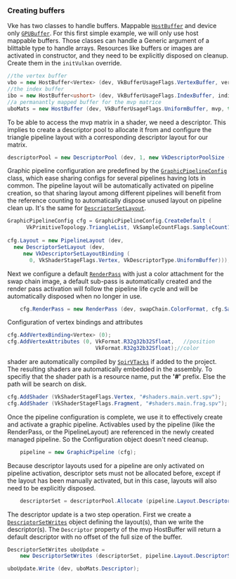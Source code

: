 ### Creating buffers

Vke has two classes to handle buffers. Mappable [`HostBuffer`](../../wiki/api/HostBuffer) and device only [`GPUBuffer`](../../wiki/api/GPUBuffer). 
For this first simple example, we will only use host mappable buffers. Those classes can handle a Generic argument of a blittable type to handle arrays. Resources like buffers or images are activated in constructor, and they need to be explicitly disposed on cleanup. Create them in the `initVulkan` override.

```csharp
//the vertex buffer
vbo = new HostBuffer<Vertex> (dev, VkBufferUsageFlags.VertexBuffer, vertices);
//the index buffer
ibo = new HostBuffer<ushort> (dev, VkBufferUsageFlags.IndexBuffer, indices);	
//a permanantly mapped buffer for the mvp matrice
uboMats = new HostBuffer (dev, VkBufferUsageFlags.UniformBuffer, mvp, true);
```

To be able to access the mvp matrix in a shader, we need a descriptor. This implies to create a descriptor  pool to allocate it from and configure the triangle pipeline layout with a corresponding descriptor layout for our matrix.
```csharp
descriptorPool = new DescriptorPool (dev, 1, new VkDescriptorPoolSize (VkDescriptorType.UniformBuffer));
```
Graphic pipeline configuration are predefined by the [`GraphicPipelineConfig`](../../wiki/api/GraphicPipelineConfig) class, which ease sharing configs for several pipelines having lots in common. The pipeline layout will be automatically activated on pipeline creation, so that sharing layout among different pipelines will benefit from the reference counting to automatically dispose unused layout on pipeline clean up. It's the same for [`DescriptorSetLayout`](../../wiki/api/DescriptorSetLayout).
```csharp
GraphicPipelineConfig cfg = GraphicPipelineConfig.CreateDefault (
      VkPrimitiveTopology.TriangleList, VkSampleCountFlags.SampleCount1, false);
      
cfg.Layout = new PipelineLayout (dev,
  new DescriptorSetLayout (dev,
     new VkDescriptorSetLayoutBinding (
       0, VkShaderStageFlags.Vertex, VkDescriptorType.UniformBuffer)));
```
Next we configure a default [`RenderPass`](../../wiki/api/RenderPass) with just a color attachment for the swap chain image, a default sub-pass is automatically created and the render pass activation will follow the pipeline life cycle and will be automatically disposed when no longer in use.
```csharp
	cfg.RenderPass = new RenderPass (dev, swapChain.ColorFormat, cfg.Samples);
```
Configuration of vertex bindings and attributes
```csharp
cfg.AddVertexBinding<Vertex> (0);
cfg.AddVertexAttributes (0, VkFormat.R32g32b32Sfloat,	//position
                            VkFormat.R32g32b32Sfloat);//color
```
shader are automatically compiled by [`SpirVTacks`](../../SpirVTasks/README.md) if added to the project. The resulting shaders are automatically embedded in the assembly. To specifiy that the shader path is a resource name, put the **'#'** prefix. Else the path will be search on disk.
```csharp
cfg.AddShader (VkShaderStageFlags.Vertex, "#shaders.main.vert.spv");
cfg.AddShader (VkShaderStageFlags.Fragment, "#shaders.main.frag.spv");
```
Once the pipeline configuration is complete, we use it to effectively create and activate a graphic pipeline. Activables used by the pipeline (like the RenderPass, or the PipelineLayout) are referenced in the newly created managed pipeline. So the Configuration object doesn't need cleanup.
```csharp
	pipeline = new GraphicPipeline (cfg);
```
Because descriptor layouts used for a pipeline are only activated on pipeline activation, descriptor sets must not be allocated before, except if the layout has been manually activated, but in this case, layouts will also need to be explicitly disposed.
```csharp
	descriptorSet = descriptorPool.Allocate (pipeline.Layout.DescriptorSetLayouts[0]);
```
The descriptor update is a two step operation. First we create a [`DescriptorSetWrites`](../../wiki/api/DescriptorSetWrites) object defining the layout(s), than we write the descriptor(s).
The `Descriptor` property of the mvp HostBuffer will return a default descriptor with no offset of the full size of the buffer.

```csharp
DescriptorSetWrites uboUpdate =
    new DescriptorSetWrites (descriptorSet, pipeline.Layout.DescriptorSetLayouts[0]);

uboUpdate.Write (dev, uboMats.Descriptor);
```
